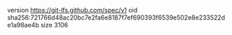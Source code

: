 version https://git-lfs.github.com/spec/v1
oid sha256:721766d48ac20bc7e2fa6e8187f7ef690393f6539e502e8e233522de1a98ae4b
size 3106
